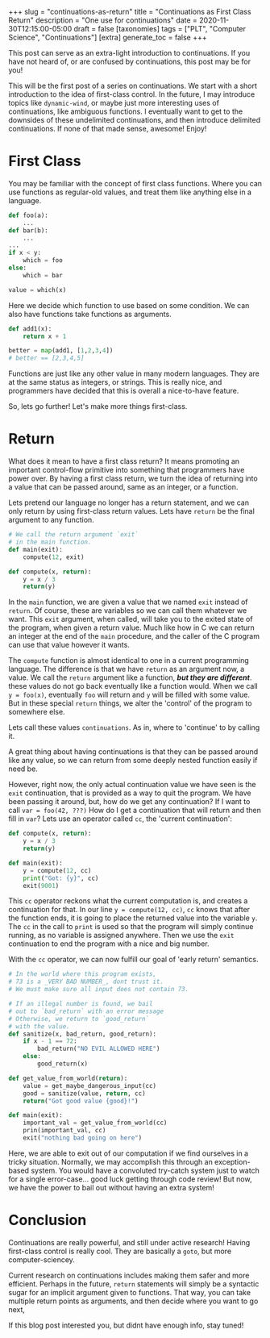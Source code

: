 +++
slug = "continuations-as-return"
title = "Continuations as First Class Return"
description = "One use for continuations"
date = 2020-11-30T12:15:00-05:00
draft = false
[taxonomies]
tags = ["PLT", "Computer Science", "Continuations"]
[extra]
generate_toc = false
+++

This post can serve as an extra-light introduction to continuations.
If you have not heard of, or are confused by continuations,
this post may be for you!

This will be the first post of a series on continuations.
We start with a short introduction to the idea of first-class control.
In the future, I may introduce topics like `dynamic-wind`, or maybe just more interesting uses of continuations, like ambiguous functions.
I eventually want to get to the downsides of these undelimited continuations, and then introduce
delimited continuations. If none of that made sense, awesome! Enjoy!

# First Class #

You may be familiar with the concept of first class functions. Where you can use functions as regular-old values, and treat them like anything else in a language.

```python
def foo(a):
    ...
def bar(b):
    ...
...
if x < y:
    which = foo
else:
    which = bar

value = which(x)
```

Here we decide which function to use based on some condition. We can also have functions take functions as arguments.

```python
def add1(x):
    return x + 1

better = map(add1, [1,2,3,4])
# better == [2,3,4,5]
```

Functions are just like any other value in many modern languages. They are at the same status as integers, or strings.
This is really nice, and programmers have decided that this is overall a nice-to-have feature.

So, lets go further! Let's make more things first-class.

# Return #

What does it mean to have a first class return? It means promoting an important control-flow primitive into something that programmers have power over.
By having a first class return, we turn the idea of returning into a value that can be passed around, same as an integer, or a function.


Lets pretend our language no longer has a return statement, and we can only return by using first-class return values. Lets have `return` be the
final argument to any function.

```python
# We call the return argument `exit`
# in the main function.
def main(exit):
    compute(12, exit)

def compute(x, return):
    y = x / 3
    return(y)
```

In the `main` function, we are given a value that we named `exit` instead of `return`. Of course, these are variables so we can call them whatever
we want. This `exit` argument, when called, will take you to the exited state of the program, when given a return value. Much like how
in C we can return an integer at the end of the `main` procedure, and the caller of the C program can use that value however it wants.

The `compute` function is almost identical to one in a current programming language. The difference is that we have `return` as an argument now,
a value. We call the `return` argument like a function, ***but they are different***. these values do not go back eventually like a function would.
When we call `y = foo(x)`, eventually `foo` will return and `y` will be filled with some value. But in these special `return` things,
we alter the 'control' of the program to somewhere else.

Lets call these values `continuations`. As in, where to 'continue' to by calling it.

A great thing about having continuations is that they can be passed around like any value, so we can return from some deeply nested function easily if need be.

However, right now, the only actual continuation value we have seen is the `exit` continuation, that is provided as a way to quit the program. We have been passing it around, but, how do we get any continuation?
If I want to call `var = foo(42, ???)` How do I get a continuation that will return and then fill in `var`?
Lets use an operator called `cc`, the 'current continuation':

```python
def compute(x, return):
    y = x / 3
    return(y)

def main(exit):
    y = compute(12, cc)
    print("Got: {y}", cc)
    exit(9001)
```

This `cc` operator reckons what the current computation is, and creates a continuation for that. In our line `y = compute(12, cc)`, `cc` knows that after
the function ends, it is going to place the returned value into the variable `y`. The `cc` in the call to `print` is used so that the program
will simply continue running, as no variable is assigned anywhere. Then we use the `exit` continuation to end the program with a nice and big number.

With the `cc` operator, we can now fulfill our goal of 'early return' semantics.


```python
# In the world where this program exists,
# 73 is a _VERY BAD NUMBER_, dont trust it.
# We must make sure all input does not contain 73.

# If an illegal number is found, we bail
# out to `bad_return` with an error message
# Otherwise, we return to `good_return`
# with the value.
def sanitize(x, bad_return, good_return):
    if x - 1 == 72:
        bad_return("NO EVIL ALLOWED HERE")
    else:
        good_return(x)

def get_value_from_world(return):
    value = get_maybe_dangerous_input(cc)
    good = sanitize(value, return, cc)
    return("Got good value {good}!")

def main(exit):
    important_val = get_value_from_world(cc)
    prin(important_val, cc)
    exit("nothing bad going on here")
```

Here, we are able to exit out of our computation if we find ourselves in a tricky situation.
Normally, we may accomplish this through an exception-based system. You would have a convoluted
try-catch system just to watch for a single error-case... good luck getting through code review!
But now, we have the power to bail out without having an extra system!

# Conclusion #

Continuations are really powerful, and still under active research!
Having first-class control is really cool. They are basically a `goto`,
but more computer-sciencey.

Current research on continuations includes making them safer and more efficient.
Perhaps in the future, `return` statements will simply be a syntactic sugar
for an implicit argument given to functions. That way, you can take multiple
return points as arguments, and then decide where you want to go next,

If this blog post interested you, but didnt have enough info, stay tuned!
